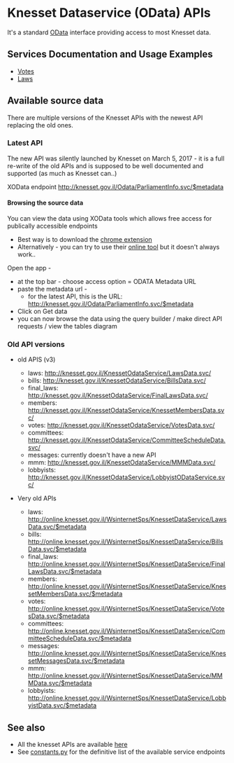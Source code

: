 # Knesset Dataservice (OData) APIs

It's a standard [OData](http://www.odata.org/) interface providing access to most Knesset data.

## Services Documentation and Usage Examples

* [Votes](/docs/dataservice/VOTES.md)
* [Laws](/docs/dataservice/LAWS.md)

## 

## Available source data

There are multiple versions of the Knesset APIs with the newest API replacing the old ones.

### Latest API

The new API was silently launched by Knesset on March 5, 2017 - it is a full re-write of the old APIs and is supposed to be well documented and supported (as much as Knesset can..)

XOData endpoint http://knesset.gov.il/Odata/ParliamentInfo.svc/$metadata

#### Browsing the source data

You can view the data using XOData tools which allows free access for publically accessible endpoints

* Best way is to download the [chrome extension](https://chrome.google.com/webstore/detail/xodata%C2%AE/hpooflanfopjepihkcjjfeonlnhfnmpp)
* Alternatively - you can try to use their [online tool](https://pragmatiqa.com/xodata/) but it doesn't always work..

Open the app - 

* at the top bar - choose access option = ODATA Metadata URL
* paste the metadata url -
  * for the latest API, this is the URL: http://knesset.gov.il/Odata/ParliamentInfo.svc/$metadata
* Click on Get data
* you can now browse the data using the query builder / make direct API requests / view the tables diagram

### Old API versions

* old APIS (v3)
  * laws: http://knesset.gov.il/KnessetOdataService/LawsData.svc/
  * bills: http://knesset.gov.il/KnessetOdataService/BillsData.svc/
  * final_laws:  http://knesset.gov.il/KnessetOdataService/FinalLawsData.svc/
  * members: http://knesset.gov.il/KnessetOdataService/KnessetMembersData.svc/
  * votes: http://knesset.gov.il/KnessetOdataService/VotesData.svc/
  * committees: http://knesset.gov.il/KnessetOdataService/CommitteeScheduleData.svc/
  * messages: currently doesn't have a new API
  * mmm: http://knesset.gov.il/KnessetOdataService/MMMData.svc/
  * lobbyists: http://knesset.gov.il/KnessetOdataService/LobbyistODataService.svc/

* Very old APIs
  * laws: http://online.knesset.gov.il/WsinternetSps/KnessetDataService/LawsData.svc/$metadata
  * bills: http://online.knesset.gov.il/WsinternetSps/KnessetDataService/BillsData.svc/$metadata
  * final_laws: http://online.knesset.gov.il/WsinternetSps/KnessetDataService/FinalLawsData.svc/$metadata
  * members: http://online.knesset.gov.il/WsinternetSps/KnessetDataService/KnessetMembersData.svc/$metadata
  * votes: http://online.knesset.gov.il/WsinternetSps/KnessetDataService/VotesData.svc/$metadata
  * committees: http://online.knesset.gov.il/WsinternetSps/KnessetDataService/CommitteeScheduleData.svc/$metadata
  * messages: http://online.knesset.gov.il/WsinternetSps/KnessetDataService/KnessetMessagesData.svc/$metadata
  * mmm: http://online.knesset.gov.il/WsinternetSps/KnessetDataService/MMMData.svc/$metadata
  * lobbyists: http://online.knesset.gov.il/WsinternetSps/KnessetDataService/LobbyistData.svc/$metadata

## See also

* All the knesset APIs are available [here](http://main.knesset.gov.il/Activity/Info/Pages/Databases.aspx)
* See [constants.py](/python/knesset_data/dataservice/constants.py) for the definitive list of the available service endpoints
